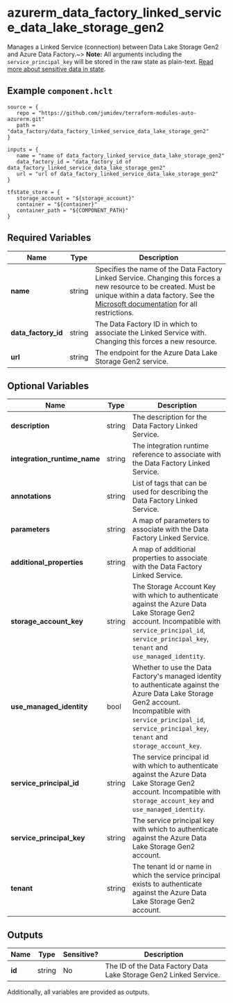 # azurerm_data_factory_linked_service_data_lake_storage_gen2

Manages a Linked Service (connection) between Data Lake Storage Gen2 and Azure Data Factory.~> **Note:** All arguments including the `service_principal_key` will be stored in the raw state as plain-text. [Read more about sensitive data in state](/docs/state/sensitive-data.html).

## Example `component.hclt`

```hcl
source = {
   repo = "https://github.com/jumidev/terraform-modules-auto-azurerm.git" 
   path = "data_factory/data_factory_linked_service_data_lake_storage_gen2" 
}

inputs = {
   name = "name of data_factory_linked_service_data_lake_storage_gen2" 
   data_factory_id = "data_factory_id of data_factory_linked_service_data_lake_storage_gen2" 
   url = "url of data_factory_linked_service_data_lake_storage_gen2" 
}

tfstate_store = {
   storage_account = "${storage_account}" 
   container = "${container}" 
   container_path = "${COMPONENT_PATH}" 
}

```

## Required Variables

| Name | Type |  Description |
| ---- | --------- |  ----------- |
| **name** | string |  Specifies the name of the Data Factory Linked Service. Changing this forces a new resource to be created. Must be unique within a data factory. See the [Microsoft documentation](https://docs.microsoft.com/azure/data-factory/naming-rules) for all restrictions. | 
| **data_factory_id** | string |  The Data Factory ID in which to associate the Linked Service with. Changing this forces a new resource. | 
| **url** | string |  The endpoint for the Azure Data Lake Storage Gen2 service. | 

## Optional Variables

| Name | Type |  Description |
| ---- | --------- |  ----------- |
| **description** | string |  The description for the Data Factory Linked Service. | 
| **integration_runtime_name** | string |  The integration runtime reference to associate with the Data Factory Linked Service. | 
| **annotations** | string |  List of tags that can be used for describing the Data Factory Linked Service. | 
| **parameters** | string |  A map of parameters to associate with the Data Factory Linked Service. | 
| **additional_properties** | string |  A map of additional properties to associate with the Data Factory Linked Service. | 
| **storage_account_key** | string |  The Storage Account Key with which to authenticate against the Azure Data Lake Storage Gen2 account. Incompatible with `service_principal_id`, `service_principal_key`, `tenant` and `use_managed_identity`. | 
| **use_managed_identity** | bool |  Whether to use the Data Factory's managed identity to authenticate against the Azure Data Lake Storage Gen2 account. Incompatible with `service_principal_id`, `service_principal_key`, `tenant` and `storage_account_key`. | 
| **service_principal_id** | string |  The service principal id with which to authenticate against the Azure Data Lake Storage Gen2 account. Incompatible with `storage_account_key` and `use_managed_identity`. | 
| **service_principal_key** | string |  The service principal key with which to authenticate against the Azure Data Lake Storage Gen2 account. | 
| **tenant** | string |  The tenant id or name in which the service principal exists to authenticate against the Azure Data Lake Storage Gen2 account. | 



## Outputs

| Name | Type | Sensitive? | Description |
| ---- | ---- | --------- | --------- |
| **id** | string | No  | The ID of the Data Factory Data Lake Storage Gen2 Linked Service. | 

Additionally, all variables are provided as outputs.
